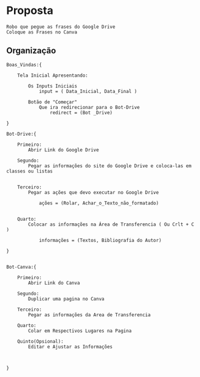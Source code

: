 # Proposta
    Robo que pegue as frases do Google Drive
    Coloque as Frases no Canva

## Organização
    
    Boas_Vindas:{

        Tela Inicial Apresentando:

            Os Inputs Iniciais
                input = ( Data_Inicial, Data_Final )

            Botão de "Começar"
                Que ira redirecionar para o Bot-Drive
                    redirect = (Bot _Drive)

    }

    Bot-Drive:{
    
        Primeiro:
            Abrir Link do Google Drive
        
        Segundo:
            Pegar as informações do site do Google Drive e coloca-las em classes ou listas

    
        Terceiro:
            Pegar as ações que devo executar no Google Drive

                ações = (Rolar, Achar_o_Texto_não_formatado)

    
        Quarto:
            Colocar as informações na Área de Transferencia ( Ou Crlt + C ) 

                informações = (Textos, Bibliografia do Autor)

    }


    Bot-Canva:{

        Primeiro:
            Abrir Link do Canva

        Segundo:
            Duplicar uma pagina no Canva
        
        Terceiro:
            Pegar as informações da Area de Transferencia

        Quarto:
            Colar em Respectivos Lugares na Pagina

        Quinto(Opsional):
            Editar e Ajustar as Informações 

    
    
    }